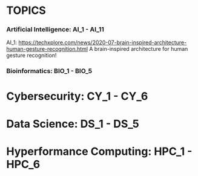 # **TOPICS**
### Artificial Intelligence: AI_1 - AI_11
AI_1: https://techxplore.com/news/2020-07-brain-inspired-architecture-human-gesture-recognition.html 
A brain-inspired architecture for human gesture recognition!
### Bioinformatics: BIO_1 - BIO_5
# Cybersecurity: CY_1 - CY_6
# Data Science: DS_1 - DS_5
# Hyperformance Computing: HPC_1 - HPC_6
